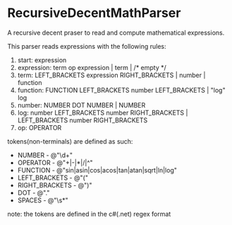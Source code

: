 # RecursiveDecentMathParser
A recursive decent praser to read and compute mathematical expressions.

This parser reads expressions with the following rules:

1. start: expression
2. expression: term op expression
             | term
             | /* empty */
3. term: LEFT_BRACKETS expression RIGHT_BRACKETS
       | number
       | function
4. function: FUNCTION LEFT_BRACKETS number LEFT_BRACKETS
           | "log" log
5. number: NUMBER DOT NUMBER
         | NUMBER
6. log: number LEFT_BRACKETS number RIGHT_BRACKETS
      | LEFT_BRACKETS number RIGHT_BRACKETS
7. op: OPERATOR

tokens(non-terminals) are defined as such:

* NUMBER - @"\d+" 
* OPERATOR - @"\+|\-|\*|/|\^"
* FUNCTION - @"sin|asin|cos|acos|tan|atan|sqrt|ln|log"
* LEFT_BRACKETS - @"\("
* RIGHT_BRACKETS - @"\)"
* DOT - @"\."
* SPACES - @"\s*"

note: the tokens are defined in the c#(.net) regex format
